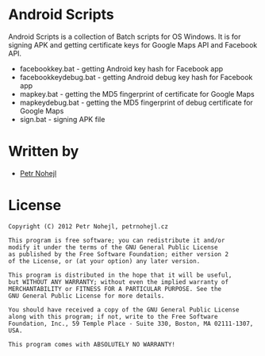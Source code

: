 Android Scripts
===============

Android Scripts is a collection of Batch scripts for OS Windows. It is for
signing APK and getting certificate keys for Google Maps API and Facebook API.

* facebookkey.bat - getting Android key hash for Facebook app
* facebookkeydebug.bat - getting Android debug key hash for Facebook app
* mapkey.bat - getting the MD5 fingerprint of certificate for Google Maps
* mapkeydebug.bat - getting the MD5 fingerprint of debug certificate for Google Maps
* sign.bat - signing APK file


Written by
==========

* [Petr Nohejl](http://petrnohejl.cz)


License
=======

    Copyright (C) 2012 Petr Nohejl, petrnohejl.cz

    This program is free software; you can redistribute it and/or
    modify it under the terms of the GNU General Public License
    as published by the Free Software Foundation; either version 2
    of the License, or (at your option) any later version.
    
    This program is distributed in the hope that it will be useful,
    but WITHOUT ANY WARRANTY; without even the implied warranty of
    MERCHANTABILITY or FITNESS FOR A PARTICULAR PURPOSE. See the
    GNU General Public License for more details.
    
    You should have received a copy of the GNU General Public License
    along with this program; if not, write to the Free Software
    Foundation, Inc., 59 Temple Place - Suite 330, Boston, MA 02111-1307, USA.
    
    This program comes with ABSOLUTELY NO WARRANTY!
